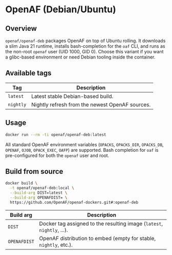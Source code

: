 # OpenAF (Debian/Ubuntu)

## Overview

`openaf/openaf-deb` packages OpenAF on top of Ubuntu rolling. It downloads a slim Java 21 runtime, installs bash-completion for the `oaf` CLI, and runs as the non-root `openaf` user (UID 1000, GID 0). Choose this variant if you want a glibc-based environment or need Debian tooling inside the container.

## Available tags

| Tag | Description |
|-----|-------------|
| `latest` | Latest stable Debian-based build. |
| `nightly` | Nightly refresh from the newest OpenAF sources. |

## Usage

```sh
docker run --rm -ti openaf/openaf-deb:latest
```

All standard OpenAF environment variables (`OPACKS`, `OPACKS_DIR`, `OPACKS_DB`, `OPENAF`, `OJOB`, `OPACK_EXEC`, `OAFP`) are supported. Bash completion for `oaf` is pre-configured for both the `openaf` user and root.

## Build from source

```sh
docker build \
  -t openaf/openaf-deb:local \
  --build-arg DIST=latest \
  --build-arg OPENAFDIST= \
  https://github.com/OpenAF/openaf-dockers.git#:openaf-deb
```

| Build arg    | Description |
|--------------|-------------|
| `DIST`       | Docker tag assigned to the resulting image (`latest`, `nightly`, ...). |
| `OPENAFDIST` | OpenAF distribution to embed (empty for stable, `nightly`, etc.). |
